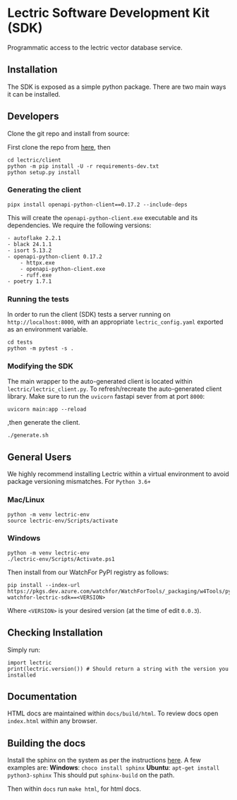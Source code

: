 # Lectric Software Development Kit (SDK)

Programmatic access to the lectric vector database service.

## Installation

The SDK is exposed as a simple python package. There are two main ways it can be installed.

## Developers

Clone the git repo and install from source:

First clone the repo from [here](https://dev.azure.com/msresearch/WatchFor/_git/lectric), then
```
cd lectric/client
python -m pip install -U -r requirements-dev.txt
python setup.py install
```

### Generating the client

`pipx install openapi-python-client==0.17.2 --include-deps`

This will create the `openapi-python-client.exe` executable and its dependencies. We require the following versions:

```
- autoflake 2.2.1
- black 24.1.1
- isort 5.13.2
- openapi-python-client 0.17.2
    - httpx.exe
    - openapi-python-client.exe
    - ruff.exe
- poetry 1.7.1
```

### Running the tests

In order to run the client (SDK) tests a server running on `http://localhost:8000`, with an appropriate `lectric_config.yaml` exported as
an environment variable.

```
cd tests
python -m pytest -s .
```


### Modifying the SDK

The main wrapper to the auto-generated client is located within `lectric/lectric_client.py`.
To refresh/recreate the auto-generated client library. Make sure to run the `uvicorn` fastapi sever from at port `8000`:
```
uvicorn main:app --reload
```

,then generate the client.

```
./generate.sh
```

## General Users

We highly recommend installing Lectric within a virtual environment to avoid package
versioning mismatches. For `Python 3.6+`

### Mac/Linux

```
python -m venv lectric-env
source lectric-env/Scripts/activate
```

### Windows

```
python -m venv lectric-env
./lectric-env/Scripts/Activate.ps1
```


Then install from our WatchFor PyPI registry as follows:

```
pip install --index-url https://pkgs.dev.azure.com/watchfor/WatchForTools/_packaging/w4Tools/pypi/simple/ watchfor-lectric-sdk==<VERSION>
```

Where `<VERSION>` is your desired version (at the time of edit `0.0.3`).


## Checking Installation

Simply run:

```
import lectric
print(lectric.version()) # Should return a string with the version you installed
```

## Documentation

HTML docs are maintained within `docs/build/html`. To review docs open `index.html` within any browser.

## Building the docs

Install the sphinx on the system as per the instructions [here](https://www.sphinx-doc.org/en/master/usage/installation.html).
A few examples are:
**Windows**: `choco install sphinx`
**Ubuntu**: `apt-get install python3-sphinx`
This should put `sphinx-build` on the path.

Then within `docs` run `make html`, for html docs.
